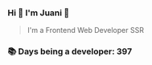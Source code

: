 ### Hi 👋 I&#39;m Juani 🦁

> I&#39;m a Frontend Web Developer SSR

### 📚 Days being a developer: 397
